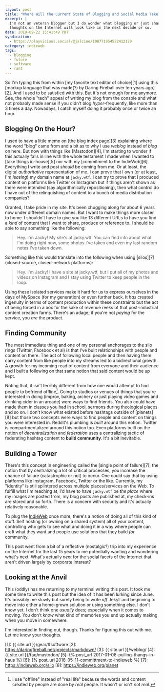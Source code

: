 ```yaml
---
layout: post
title: "Where Will the Current State of Blogging and Social Media Take Us?"
excerpt: |
  I'm not an veteran blogger but I do wonder what blogging or just sharing our
  thoughts on the Internet will look like in the next decade or so.
date: 2018-09-22 15:41:49 PDT
syndication:
  - https://playvicious.social/@jalcine/100771954522412129
category: indieweb
tags:
  - blogging
  - future
  - software
  - rant
---
```


So I'm typing this from within [my favorite text editor of choice][1] using this
[markup language that was made(?) by Daring Fireball over ten years ago][2]. And
I used to be satisfied with this. But it's not enough for me anymore. See, the
whole "tech" appeal of writing my blog from the console and what not probably
made sense if you didn't blog _hyper_-frequently, like more than 3 times a day.
Nowadays, I catch myself doing it probably once or twice an hour.

## Blogging On the Hour?
I used to have a little memo on [the blog index page][3] explaining where the
word "blog" came from and a bit as to why I use _weblog_ instead of _blog_ on
here. But now with things like [Mastodon][4], I'm starting to wonder if this
actually falls in line with the whole testament I made when I wanted 
to [take things in-house][5] nor with my [commitment to the IndieWeb][6].
Everything I write and post _should_ be coming from me. Or at least, the
digital _authoritative_ representation of me. I can prove that I own (or
at least, I'm _leasing_) my domain name at `jacky.wtf`. I can try to prove
that I produced content on platforms like Twitter or Instagram but if
things aren't shown as there were intended (say algorithmically
repositioning), then what control do I have out of the relinquishing of
content to a bunch of media distribution companies?

Granted, I take pride in my site. It's been chugging along for about 6 years
now under different domain names. But I want to make things more closer to home.
I shouldn't have to give you like 13 different URLs to have you find a _kind_ of
content that I want to share, produce or reference to. I should be able to say
something like the following:

> Hey. I'm Jacky! My site's at jacky.wtf. You can find info about what I'm doing
> right now, some photos I've taken and even my last random notes I've taken
> down.

Something like this would translate into the following when using [silos][7]
(closed-source, closed-network platforms):

> Hey. I'm Jacky! I have a site at jacky.wtf, but I put all of my photos and
> videos on Instagram and I stay using Twitter to keep people in the loop.

Using these isolated services make it hard for us to express ourselves in the
days of MySpace (for my generation) or even further back. It _has_ created
ingenuity in terms of content production within these constraints but the act
of being forced in a box for the sake of revenue reeks of that post-industrial
content creation farms. There's an adage; if you're not _paying_ for the
service, you _are_ the product.

## Finding Community

The most immediate thing and one of my personal anchorages to the silo
rings (Twitter, Facebook et al) is that I've built relationships with
people and content on there. The act of following local people and then
having them carry content from like people into my streams led to
a bidirectional growth. A growth for my incoming read of content from
everyone and their audience and I built a following on that same notion
that said content would be up kept.

Noting that, it isn't terribly different from how one would attempt to
find people to befriend offline[^1]. Going to studios or venues of things
that you're interested in doing (improv, baking, archery or just playing
video games and drinking cider in an arcade) were ways to find friends.
You also could have made them in classes you had in school, sermons during
theological places and so on. I don't know what existed before hashtags
outside of [planets][8] but those two concepts were ways to find people
and content on things you were interested in. Reddit's plumbing is _built_
around this notion. Twitter is compartmentalized around this notion too.
Even platforms built on the notion of _decentralization_ and _federation_
uses a centralizing tactic of federating hashtag content to **build
community**. It's a bit inevitable.

## Building a Tower
There's this concept in engineering called the [single point of failure][7]; the
notion that by centralizing a lot of critical processes, you increase the chance
of failure (catastrophic or not) to occur. One could say that by using
platforms like Instagram, Facebook, Twitter or the like. Currently, my
"identity" is still splintered across multiple places/services on the Web.
To fulfill what I'm reaching at, I'd have to have `jacky.wtf` be _the
place_ where my images are posted from, my blog posts are published at, my
check-ins are stored and so forth. There is a concern with security and
it's actually relatively reasonable.

To plug the [IndieWeb][] once more, there's a notion of doing all of this
kind of stuff. Self hosting (or owning on a shared system) all of your
content, controlling who gets to see what and doing it in a way where
people can craft what they want and people use solutions that they build
_for_ community.

This post went from a bit of a reflective (nostalgic?) trip into my experience
on the Internet for the last 15 years to me potentially wanting and wondering
what's next. What's actually _next_ for the social facets of the Internet that
aren't driven largely by corporate interest?

## Looking at the Anvil
This (oddly) has me returning to my terminal writing this post. It took me
some time to write this post but the idea of it has been lurking since
June. It's possibly me slowly but surely being to write _off_ Jekyll and
beginning to move into either a home-grown solution or using something
else. I don't know yet. I don't think one _usually_ does; especially when
it comes to moving. You don't _know_ what kind of memories you end up
actually making when you move in somewhere.

I'm interested in finding out, though. Thanks for figuring this out with
me. Let me know your thoughts.

[indieweb]: https://indieweb.org/principles
[1]: {{ site.url }}/gear/#software
[2]: https://daringfireball.net/projects/markdown/
[3]: {{ site.url }}/weblog/
[4]: {{ site.url }}/faq/mastodon/
[5]: {% post_url 2017-01-08-pulling-thangs-in-haus %}
[6]: {% post_url 2018-05-11-committment-to-indieweb %}
[7]: https://indieweb.org/silo
[8]: https://indieweb.org/planet
[^1]: I use "offline" instead of "real life" because the words and content created by people are done by _real_ people. It wasn't or isn't _not real_.
